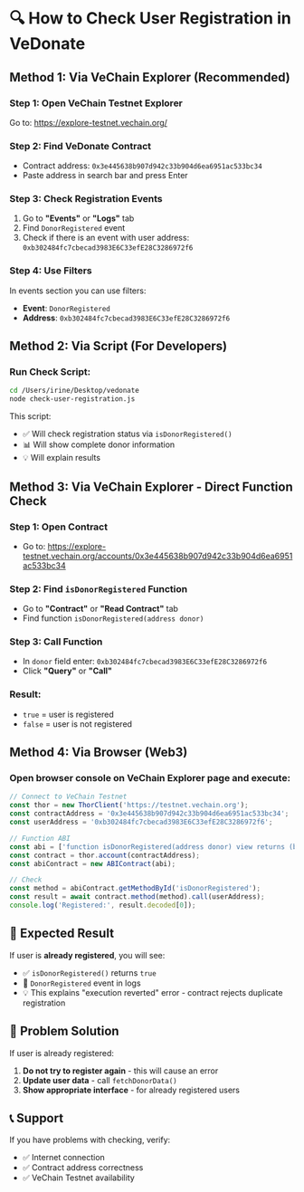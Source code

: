 # 🔍 How to Check User Registration in VeDonate

## Method 1: Via VeChain Explorer (Recommended)

### Step 1: Open VeChain Testnet Explorer

Go to: https://explore-testnet.vechain.org/

### Step 2: Find VeDonate Contract

- Contract address: `0x3e445638b907d942c33b904d6ea6951ac533bc34`
- Paste address in search bar and press Enter

### Step 3: Check Registration Events

1. Go to **"Events"** or **"Logs"** tab
2. Find `DonorRegistered` event
3. Check if there is an event with user address: `0xb302484fc7cbecad3983E6C33efE28C3286972f6`

### Step 4: Use Filters

In events section you can use filters:

- **Event**: `DonorRegistered`
- **Address**: `0xb302484fc7cbecad3983E6C33efE28C3286972f6`

## Method 2: Via Script (For Developers)

### Run Check Script:

```bash
cd /Users/irine/Desktop/vedonate
node check-user-registration.js
```

This script:

- ✅ Will check registration status via `isDonorRegistered()`
- 📊 Will show complete donor information
- 💡 Will explain results

## Method 3: Via VeChain Explorer - Direct Function Check

### Step 1: Open Contract

- Go to: https://explore-testnet.vechain.org/accounts/0x3e445638b907d942c33b904d6ea6951ac533bc34

### Step 2: Find `isDonorRegistered` Function

- Go to **"Contract"** or **"Read Contract"** tab
- Find function `isDonorRegistered(address donor)`

### Step 3: Call Function

- In `donor` field enter: `0xb302484fc7cbecad3983E6C33efE28C3286972f6`
- Click **"Query"** or **"Call"**

### Result:

- `true` = user is registered
- `false` = user is not registered

## Method 4: Via Browser (Web3)

### Open browser console on VeChain Explorer page and execute:

```javascript
// Connect to VeChain Testnet
const thor = new ThorClient('https://testnet.vechain.org');
const contractAddress = '0x3e445638b907d942c33b904d6ea6951ac533bc34';
const userAddress = '0xb302484fc7cbecad3983E6C33efE28C3286972f6';

// Function ABI
const abi = ['function isDonorRegistered(address donor) view returns (bool)'];
const contract = thor.account(contractAddress);
const abiContract = new ABIContract(abi);

// Check
const method = abiContract.getMethodById('isDonorRegistered');
const result = await contract.method(method).call(userAddress);
console.log('Registered:', result.decoded[0]);
```

## 🎯 Expected Result

If user is **already registered**, you will see:

- ✅ `isDonorRegistered()` returns `true`
- 📝 `DonorRegistered` event in logs
- 💡 This explains "execution reverted" error - contract rejects duplicate registration

## 🔧 Problem Solution

If user is already registered:

1. **Do not try to register again** - this will cause an error
2. **Update user data** - call `fetchDonorData()`
3. **Show appropriate interface** - for already registered users

## 📞 Support

If you have problems with checking, verify:

- ✅ Internet connection
- ✅ Contract address correctness
- ✅ VeChain Testnet availability
